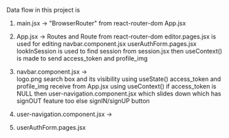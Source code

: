 Data flow in this project is 

1. main.jsx -> "BrowserRouter" from react-router-dom
                App.jsx

2. App.jsx -> 
            Routes and Route from react-router-dom 
            editor.pages.jsx is used for editing
            navbar.component.jsx 
            userAuthForm.pages.jsx
            lookInSession is used to find session from session.jsx
            then
            useContext() is made to send access_token and profile_img

3. navbar.component.jsx ->  
                logo.png
                search box and its visibility using useState()
                access_token and profile_img receive from App.jsx using useContext()
                if access_token is NULL then 
                    user-navigation.component.jsx which slides down which has signOUT feature too
                else
                    signIN/signUP button

5. user-navigation.component.jsx ->

4. userAuthForm.pages.jsx
